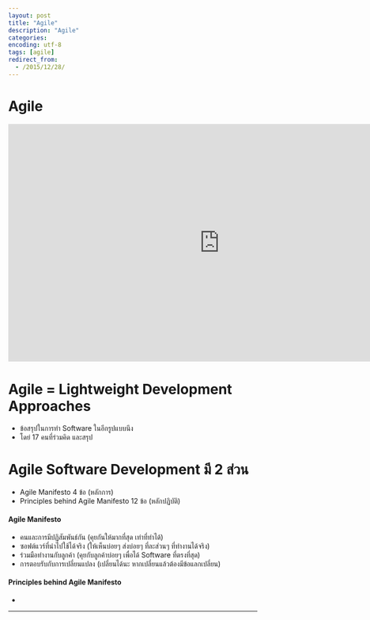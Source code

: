 ```yaml
---
layout: post
title: "Agile"
description: "Agile"
categories: 
encoding: utf-8
tags: [agile]
redirect_from:
  - /2015/12/28/
---
```


# Agile

<iframe width="854" height="480" src="https://www.youtube.com/embed/9uqXchObCJM?list=PL3opfZU99soltwbe-9CV6DUeVTWd-TCiT" frameborder="0" allowfullscreen></iframe>

# Agile = Lightweight Development Approaches
  - ข้อสรุปในการทำ Software ในอีกรูปแบบนึง
  - โดย่ 17 คนที่ร่วมคิด และสรุป

# Agile Software Development มี 2 ส่วน
  - Agile Manifesto 4 ข้อ (หลักการ)
  - Principles behind Agile Manifesto 12 ข้อ (หลักปฏิบัติ)

#### Agile Manifesto
  - คนและการมีปฏิสัมพันธ์กัน (คุยกันให้มากที่สุด เท่าที่ทำได้)
  - ซอฟต์แวร์ที่นำไปใช้ได้จริง (ให้เห็นบ่อยๆ ส่งบ่อยๆ ที่ละส่วนๆ ที่ทำงานได้จริง)
  - ร่วมมือทำงานกับลูกค้า (คุยกับลูกค้าบ่อยๆ เพื่อได้ Software ที่ตรงที่สุด)
  - การตอบรับกับการเปลี่ยนแปลง (เปลี่ยนได้นะ หากเปลี่ยนแล้วต้องมีข้อแลกเปลี่ยน)

#### Principles behind Agile Manifesto
  - 

---
